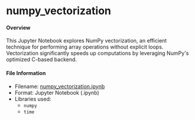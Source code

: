 # numpy_vectorization
#### Overview
This Jupyter Notebook explores NumPy vectorization, an efficient technique for performing array operations without explicit loops. Vectorization significantly speeds up computations by leveraging NumPy's optimized C-based backend.
#### File Information
- Filename: [numpy_vectorization.ipynb](https://github.com/tamunoWoks/numpy_vectorization/blob/main/numpy_vectorization.ipynb)
- Format: Jupyter Notebook (.ipynb)
- Libraries used:
  - `numpy`
  - `time`

